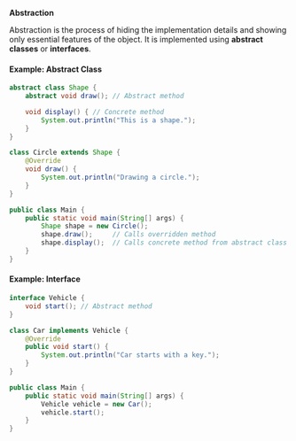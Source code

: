 **Abstraction**

Abstraction is the process of hiding the implementation details and showing only essential features of the object. It is implemented using **abstract classes** or **interfaces**.

#### Example: Abstract Class

```java
abstract class Shape {
    abstract void draw(); // Abstract method

    void display() { // Concrete method
        System.out.println("This is a shape.");
    }
}

class Circle extends Shape {
    @Override
    void draw() {
        System.out.println("Drawing a circle.");
    }
}

public class Main {
    public static void main(String[] args) {
        Shape shape = new Circle();
        shape.draw();     // Calls overridden method
        shape.display();  // Calls concrete method from abstract class
    }
}
```

#### Example: Interface

```java
interface Vehicle {
    void start(); // Abstract method
}

class Car implements Vehicle {
    @Override
    public void start() {
        System.out.println("Car starts with a key.");
    }
}

public class Main {
    public static void main(String[] args) {
        Vehicle vehicle = new Car();
        vehicle.start();
    }
}
```
